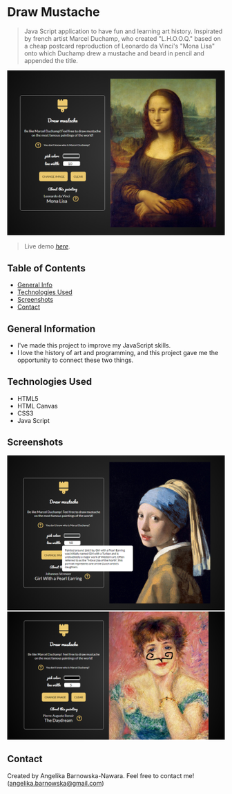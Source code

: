  # Draw Mustache 


> Java Script application to have fun and learning art history. Inspirated by french artist Marcel Duchamp, who created "L.H.O.O.Q." based on a cheap postcard reproduction of Leonardo da Vinci's "Mona Lisa" onto which Duchamp drew a mustache and beard in pencil and appended the title.
> 
![Example screenshot](./img/shot1.png)


> Live demo [_here_](https://abarnowska.github.io/DrawMustache/).

## Table of Contents
* [General Info](#general-information)
* [Technologies Used](#technologies-used)
* [Screenshots](#screenshots)
* [Contact](#contact)

## General Information
- I've made this project to improve my JavaScript skills.
- I love the history of art and programming, and this project gave me the opportunity to connect these two things.


## Technologies Used
- HTML5
- HTML Canvas 
- CSS3
- Java Script


## Screenshots
![Example screenshot](./img/shot2.png)
![Example screenshot](./img/shot3.png)


## Contact
Created by Angelika Barnowska-Nawara. Feel free to contact me! (angelika.barnowska@gmail.com)
